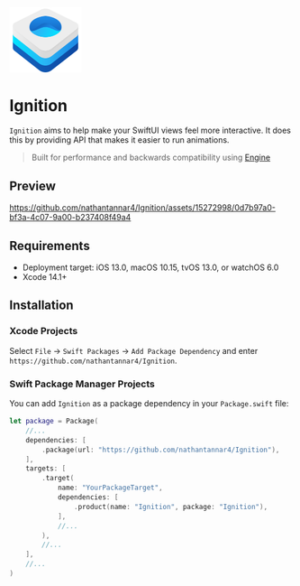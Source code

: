 <img src="./Logo.png" width="128"> 

# Ignition

`Ignition` aims to help make your SwiftUI views feel more interactive. It does this by providing API that makes it easier to run animations.

> Built for performance and backwards compatibility using [Engine](https://github.com/nathantannar4/Engine)

## Preview

https://github.com/nathantannar4/Ignition/assets/15272998/0d7b97a0-bf3a-4c07-9a00-b237408f49a4

## Requirements

- Deployment target: iOS 13.0, macOS 10.15, tvOS 13.0, or watchOS 6.0
- Xcode 14.1+

## Installation

### Xcode Projects

Select `File` -> `Swift Packages` -> `Add Package Dependency` and enter `https://github.com/nathantannar4/Ignition`.

### Swift Package Manager Projects

You can add `Ignition` as a package dependency in your `Package.swift` file:

```swift
let package = Package(
    //...
    dependencies: [
        .package(url: "https://github.com/nathantannar4/Ignition"),
    ],
    targets: [
        .target(
            name: "YourPackageTarget",
            dependencies: [
                .product(name: "Ignition", package: "Ignition"),
            ],
            //...
        ),
        //...
    ],
    //...
)
```
